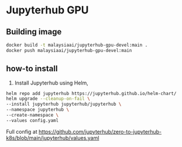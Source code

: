# Jupyterhub GPU

## Building image

```bash
docker build -t malaysiaai/jupyterhub-gpu-devel:main .
docker push malaysiaai/jupyterhub-gpu-devel:main
```

## how-to install

1. Install Jupyterhub using Helm,

```bash
helm repo add jupyterhub https://jupyterhub.github.io/helm-chart/
helm upgrade --cleanup-on-fail \
--install jupyterhub jupyterhub/jupyterhub \
--namespace jupyterhub \
--create-namespace \
--values config.yaml
```

Full config at https://github.com/jupyterhub/zero-to-jupyterhub-k8s/blob/main/jupyterhub/values.yaml